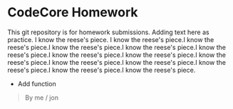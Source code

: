 # CodeCore Homework

This git repository is for homework submissions.  Adding text here as practice.  I know the reese's piece. I know the reese's piece.I know the reese's piece.I know the reese's piece.I know the reese's piece.I know the reese's piece.I know the reese's piece.I know the reese's piece.I know the reese's piece.I know the reese's piece.I know the reese's piece.I know the reese's piece.I know the reese's piece.I know the reese's piece.

- Add function

> By me / jon
